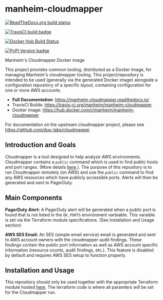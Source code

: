 manheim-cloudmapper
=================

[![ReadTheDocs.org build status](https://readthedocs.org/projects/manheim-cloudmapper/badge/?version=latest)](https://manheim-cloudmapper.readthedocs.io/)

[![TravisCI build badge](https://api.travis-ci.org/manheim/manheim-cloudmapper.png?branch=master)](https://travis-ci.org/manheim/manheim-cloudmapper)

[![Docker Hub Build Status](https://img.shields.io/docker/cloud/build/manheim/manheim-cloudmapper.svg)](https://hub.docker.com/r/manheim/manheim-cloudmapper)

[![PyPI Version badge](https://img.shields.io/pypi/v/manheim-cloudmapper.svg)](https://pypi.org/project/manheim-cloudmapper/)

Manheim's Cloudmapper Docker image

This project provides common tooling, distributed as a Docker image, for managing Manheim's cloudmapper tooling. This project/repository is intended to be used (generally via the generated Docker image) alongside a configuration repository of a specific layout, containing configuration for one or more AWS accounts.

* **Full Documentation**: <https://manheim-cloudmapper.readthedocs.io/>
* TravisCI Builds: <https://travis-ci.org/manheim/manheim-cloudmapper>
* Docker image: <https://hub.docker.com/r/manheim/manheim-cloudmapper>

For documentation on the upstream cloudmapper project, please see <https://github.com/duo-labs/cloudmapper>

Introduction and Goals
----------------------

Cloudmapper is a tool designed to help analyze AWS environments. Cloudmapper contains a `public` command which is used to find public hosts and port ranges. (More details [here](https://summitroute.com/blog/2018/06/13/cloudmapper_public/).). The purpose of this repository is to run Cloudmapper remotely (on AWS) and use the `public` command to find any AWS resources which have publicly accessible ports. Alerts will then be generated and sent to PagerDuty.

Main Components
---------------

**PagerDuty Alert:** A PagerDuty alert will be generated when a public port is found that is not listed in the `OK_PORTS` environment varbiable. This varaible is set via the Terraform module specifications. (See Installation and Usage section)

**AWS SES Email:** An SES (simple email service) email is generated and sent to AWS account owners with the cloudmapper audit findings. These findings contain the public port information as well as AWS account specific information (resource counts,  audit findings, etc.). This feature is disabled by default and requires AWS SES setup to function properly. 


Installation and Usage
----------------------

This repository should only be used together with the appropriate Terraform module hosted [here](https://ghe.coxautoinc.com/MAN-TerraformModules/fargate-cloudmapper). The terraform code is where all paramters will be set for the Cloudmapper run.
